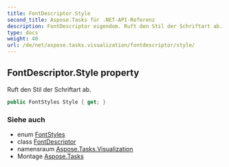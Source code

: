 ```yaml
---
title: FontDescriptor.Style
second_title: Aspose.Tasks für .NET-API-Referenz
description: FontDescriptor eigendom. Ruft den Stil der Schriftart ab.
type: docs
weight: 40
url: /de/net/aspose.tasks.visualization/fontdescriptor/style/
---
```

## FontDescriptor.Style property

Ruft den Stil der Schriftart ab.

```csharp
public FontStyles Style { get; }
```

### Siehe auch

* enum [FontStyles](../../fontstyles/)
* class [FontDescriptor](../)
* namensraum [Aspose.Tasks.Visualization](../../fontdescriptor/)
* Montage [Aspose.Tasks](../../../)


